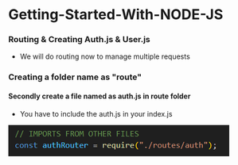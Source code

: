 # Getting-Started-With-NODE-JS

### Routing & Creating Auth.js & User.js

- We will do routing now to manage multiple requests

### Creating a folder name as "route"<br>

#### Secondly create a file named as auth.js in route folder

- You have to include the auth.js in your index.js
<img src = "https://github.com/MirzaRizwan02/Getting-Started-With-NODE-JS/blob/main/Guide/importauth.png">
